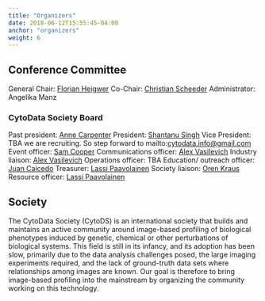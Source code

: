 ```yaml
---
title: "Organizers"
date: 2018-06-12T15:55:45-04:00
anchor: "organizers"
weight: 6
---
```


## Conference Committee
General Chair: [Florian Heigwer](https://twitter.com/FlorianHeigwer)
Co-Chair: [Christian Scheeder](https://twitter.com/chri_sche)
Administrator: Angelika Manz

### CytoData Society Board

Past president: [Anne Carpenter](https://twitter.com/DrAnneCarpenter)
President: [Shantanu Singh](https://twitter.com/snhantau)
Vice President: TBA we are recruiting. So step forward to mailto:cytodata.info@gmail.com
Event officer: [Sam Cooper](https://twitter.com/sam_o_cooper)
Communications officer: [Alex Vasilevich](https://www.linkedin.com/in/aliakseivasilevich/)
Industry liaison: [Alex Vasilevich](https://www.linkedin.com/in/aliakseivasilevich/)
Operations officer: TBA
Education/ outreach officer: [Juan Caicedo](https://twitter.com/jccaicedo)
Treasurer: [Lassi Paavolainen](https://twitter.com/Lastu21)
Society liaison: [Oren Kraus](https://twitter.com/orenkraus)
Resource officer: [Lassi Paavolainen](https://twitter.com/Lastu21)

##  Society

The CytoData Society (CytoDS) is an international society that builds and maintains an active community around image-based profiling of biological phenotypes induced by genetic, chemical or other perturbations of biological systems. This field is still in its infancy, and its adoption has been slow, primarily due to the data analysis challenges posed, the large imaging experiments required, and the lack of ground-truth data sets where relationships among images are known. Our goal is therefore to bring image-based profiling into the mainstream by organizing the community working on this technology.

